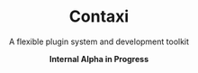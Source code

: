 <h1 align="center">
Contaxi
</h1>

<p align="center">
A flexible plugin system and development toolkit
</p>

<p align="center">
<strong>Internal Alpha in Progress</strong>
</p>

